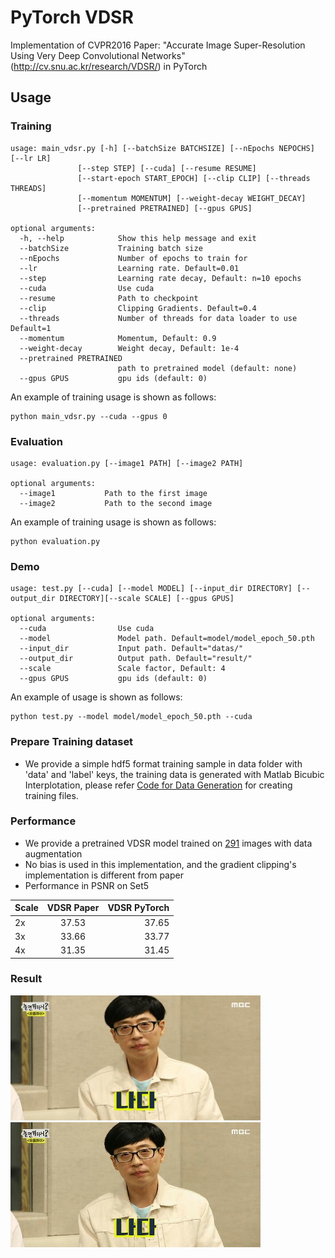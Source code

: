 # PyTorch VDSR
Implementation of CVPR2016 Paper: "Accurate Image Super-Resolution Using 
Very Deep Convolutional Networks"(http://cv.snu.ac.kr/research/VDSR/) in PyTorch

## Usage
### Training
```
usage: main_vdsr.py [-h] [--batchSize BATCHSIZE] [--nEpochs NEPOCHS] [--lr LR]
               [--step STEP] [--cuda] [--resume RESUME]
               [--start-epoch START_EPOCH] [--clip CLIP] [--threads THREADS]
               [--momentum MOMENTUM] [--weight-decay WEIGHT_DECAY]
               [--pretrained PRETRAINED] [--gpus GPUS]
               
optional arguments:
  -h, --help            Show this help message and exit
  --batchSize           Training batch size
  --nEpochs             Number of epochs to train for
  --lr                  Learning rate. Default=0.01
  --step                Learning rate decay, Default: n=10 epochs
  --cuda                Use cuda
  --resume              Path to checkpoint
  --clip                Clipping Gradients. Default=0.4
  --threads             Number of threads for data loader to use Default=1
  --momentum            Momentum, Default: 0.9
  --weight-decay        Weight decay, Default: 1e-4
  --pretrained PRETRAINED
                        path to pretrained model (default: none)
  --gpus GPUS           gpu ids (default: 0)
```
An example of training usage is shown as follows:
```
python main_vdsr.py --cuda --gpus 0
```

### Evaluation
```
usage: evaluation.py [--image1 PATH] [--image2 PATH]

optional arguments:
  --image1           Path to the first image
  --image2           Path to the second image
```
An example of training usage is shown as follows:
```
python evaluation.py
```

### Demo
```
usage: test.py [--cuda] [--model MODEL] [--input_dir DIRECTORY] [--output_dir DIRECTORY][--scale SCALE] [--gpus GPUS]
               
optional arguments:
  --cuda                Use cuda
  --model               Model path. Default=model/model_epoch_50.pth
  --input_dir           Input path. Default="datas/"
  --output_dir          Output path. Default="result/"
  --scale               Scale factor, Default: 4
  --gpus GPUS           gpu ids (default: 0)
```
An example of usage is shown as follows:
```
python test.py --model model/model_epoch_50.pth --cuda
```

### Prepare Training dataset
  - We provide a simple hdf5 format training sample in data folder with 'data' and 'label' keys, the training data is generated with Matlab Bicubic Interplotation, please refer [Code for Data Generation](https://github.com/twtygqyy/pytorch-vdsr/tree/master/data) for creating training files.

### Performance
  - We provide a pretrained VDSR model trained on [291](https://drive.google.com/open?id=1Rt3asDLuMgLuJvPA1YrhyjWhb97Ly742) images with data augmentation
  - No bias is used in this implementation, and the gradient clipping's implementation is different from paper
  - Performance in PSNR on Set5
  
| Scale        | VDSR Paper          | VDSR PyTorch|
| ------------- |:-------------:| -----:|
| 2x      | 37.53      | 37.65 |
| 3x      | 33.66      | 33.77|
| 4x      | 31.35      | 31.45 |

### Result
<p>
  <img src='datas/jaeseok.jpg' height='200' width='400'/>
  <img src='result/jaeseok.jpg' height='200' width='400'/>
</p>
